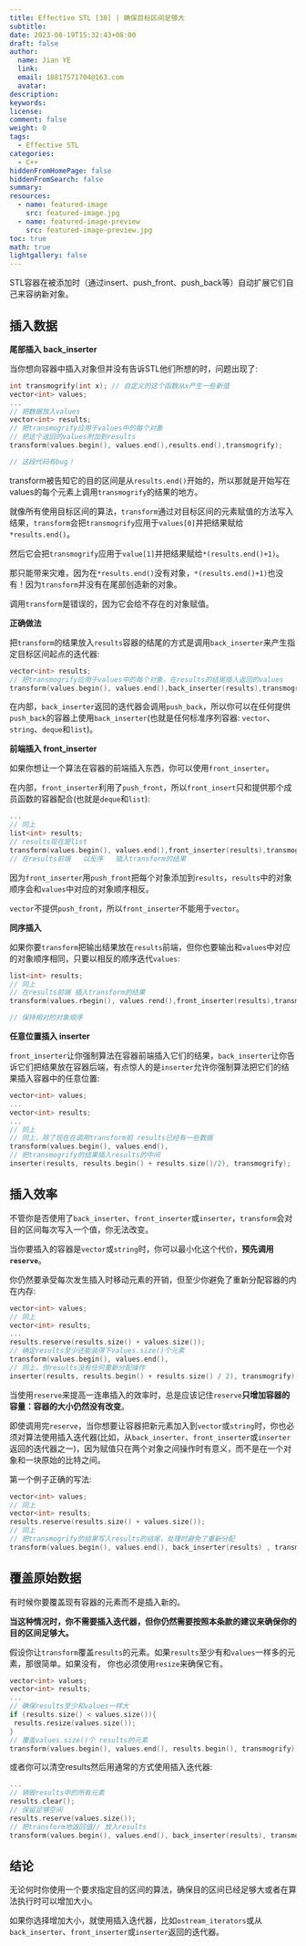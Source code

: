 ```yaml
---
title: Effective STL [30] | 确保目标区间足够大
subtitle:
date: 2023-08-19T15:32:43+08:00
draft: false
author:
  name: Jian YE
  link:
  email: 18817571704@163.com
  avatar:
description:
keywords:
license:
comment: false
weight: 0
tags:
  - Effective STL
categories:
  - C++
hiddenFromHomePage: false
hiddenFromSearch: false
summary:
resources:
  - name: featured-image
    src: featured-image.jpg
  - name: featured-image-preview
    src: featured-image-preview.jpg
toc: true
math: true
lightgallery: false
---
```


STL容器在被添加时（通过insert、push_front、push_back等）自动扩展它们自己来容纳新对象。

## 插入数据

**尾部插入 back_inserter**

当你想向容器中插入对象但并没有告诉STL他们所想的时，问题出现了:

```C++
int transmogrify(int x); // 自定义的这个函数从x产生一些新值
vector<int> values;
...
// 把数据放入values
vector<int> results;
// 把transmogrify应用于values中的每个对象
// 把这个返回的values附加到results
transform(values.begin(), values.end(),results.end(),transmogrify);

// 这段代码有bug！
```

transform被告知它的目的区间是从`results.end()`开始的，所以那就是开始写在values的每个元素上调用`transmogrify`的结果的地方。

就像所有使用目标区间的算法，`transform`通过对目标区间的元素赋值的方法写入结果，`transform`会把`transmogrify`应用于`values[0]`并把结果赋给`*results.end()`。

然后它会把`transmogrify`应用于`value[1]`并把结果赋给`*(results.end()+1)`。

那只能带来灾难，因为在`*results.end()`没有对象，`*(results.end()+1)`也没有！因为`transform`并没有在尾部创造新的对象。

调用`transform`是错误的，因为它会给不存在的对象赋值。

**正确做法**

把`transform`的结果放入`results`容器的结尾的方式是调用`back_inserter`来产生指定目标区间起点的迭代器:

```C++
vector<int> results;
// 把transmogrify应用于values中的每个对象，在results的结尾插入返回的values
transform(values.begin(), values.end(),back_inserter(results),transmogrify);
```

在内部，`back_inserter`返回的迭代器会调用`push_back`，所以你可以在任何提供`push_back`的容器上使用`back_inserter`(也就是任何标准序列容器: `vector`、`string`、`deque`和`list`)。

**前端插入 front_inserter**

如果你想让一个算法在容器的前端插入东西，你可以使用`front_inserter`。

在内部，`front_inserter`利用了`push_front`，所以`front_insert`只和提供那个成员函数的容器配合(也就是`deque`和`list`):

```C++
...
// 同上
list<int> results;
// results现在是list
transform(values.begin(), values.end(),front_inserter(results),transmogrify);
// 在results前端   以反序   插入transform的结果
```

因为`front_inserter`用`push_front`把每个对象添加到`results`，`results`中的对象顺序会和`values`中对应的对象顺序相反。

`vector`不提供`push_front`，所以`front_inserter`不能用于`vector`。

**同序插入**

如果你要`transform`把输出结果放在`results`前端，但你也要输出和`values`中对应的对象顺序相同，只要以相反的顺序迭代`values`:

```c++
list<int> results;
// 同上
// 在results前端 插入transform的结果
transform(values.rbegin(), values.rend(),front_inserter(results),transmogrify);

// 保持相对的对象顺序
```

**任意位置插入 inserter**

`front_inserter`让你强制算法在容器前端插入它们的结果，`back_inserter`让你告诉它们把结果放在容器后端，有点惊人的是`inserter`允许你强制算法把它们的结果插入容器中的任意位置:

```c++
vector<int> values;
...
vector<int> results;
...
// 同上
// 同上，除了现在在调用transform前 results已经有一些数据
transform(values.begin(), values.end(),
// 把transmogrify的结果插入results的中间
inserter(results, results.begin() + results.size()/2), transmogrify);
```

## 插入效率

不管你是否使用了`back_inserter`、`front_inserter`或`inserter`，`transform`会对目的区间每次写入一个值，你无法改变。

当你要插入的容器是`vector`或`string`时，你可以最小化这个代价，**预先调用`reserve`**。

你仍然要承受每次发生插入时移动元素的开销，但至少你避免了重新分配容器的内在内存:

```c++
vector<int> values;
// 同上
vector<int> results;
...
results.reserve(results.size() + values.size());
// 确定results至少还能装得下values.size()个元素
transform(values.begin(), values.end(),
// 同上，但results没有任何重新分配操作
inserter(results, results.begin() + results.size() / 2), transmogrify);
```

当使用`reserve`来提高一连串插入的效率时，总是应该记住`reserve`**只增加容器的容量：容器的大小仍然没有改变**。

即使调用完`reserve`，当你想要让容器把新元素加入到`vector`或`string`时，你也必须对算法使用插入迭代器(比如，从`back_inserter`、`front_inserter`或`inserter`返回的迭代器之一)，因为赋值只在两个对象之间操作时有意义，而不是在一个对象和一块原始的比特之间。

第一个例子正确的写法:

```c++
vector<int> values;
// 同上
vector<int> results;
results.reserve(results.size() + values.size());
// 同上
// 把transmogrify的结果写入results的结尾，处理时避免了重新分配
transform(values.begin(), values.end(), back_inserter(results) , transmogrify);
```

## 覆盖原始数据

有时候你要覆盖现有容器的元素而不是插入新的。

**当这种情况时，你不需要插入迭代器，但你仍然需要按照本条款的建议来确保你的目的区间足够大。**

假设你让`transform`覆盖`results`的元素。如果`results`至少有和`values`一样多的元素，那很简单。如果没有， 你也必须使用`resize`来确保它有。

```c++
vector<int> values;
vector<int> results;
...
// 确保results至少和values一样大
if (results.size() < values.size()){
 results.resize(values.size());
}
// 覆盖values.size()个 results的元素
transform(values.begin(), values.end(), results.begin(), transmogrify);
```

或者你可以清空results然后用通常的方式使用插入迭代器:

```c++
...
// 销毁results中的所有元素
results.clear();
// 保留足够空间
results.reserve(values.size());
// 把transform地返回值// 放入results
transform(values.begin(), values.end(), back_inserter(results), transmogrify);
```

## 结论

无论何时你使用一个要求指定目的区间的算法，确保目的区间已经足够大或者在算法执行时可以增加大小。

如果你选择增加大小，就使用插入迭代器，比如`ostream_iterators`或从`back_inserter`、`front_inserter`或`inserter`返回的迭代器。
